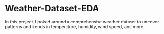 # Weather-Dataset-EDA
In this project, I poked around a comprehensive weather dataset to uncover patterns and trends in temperature, humidity, wind speed, and more.
